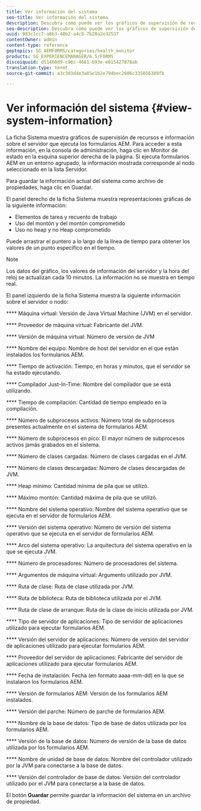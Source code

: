 ```yaml
---
title: Ver información del sistema
seo-title: Ver información del sistema
description: Descubra cómo puede ver los gráficos de supervisión de recursos e información sobre el servidor que ejecuta los formularios AEM.
seo-description: Descubra cómo puede ver los gráficos de supervisión de recursos e información sobre el servidor que ejecuta los formularios AEM.
uuid: 983c1cc7-a8b3-48b2-a4c8-7b28a2e32537
contentOwner: admin
content-type: reference
geptopics: SG_AEMFORMS/categories/health_monitor
products: SG_EXPERIENCEMANAGER/6.5/FORMS
discoiquuid: d51460d9-c96c-4661-b93e-e015427878ab
translation-type: tm+mt
source-git-commit: a3c303d4e3a85e1b2e794bec2006c335056309fb

---
```



# Ver información del sistema {#view-system-information}

La ficha Sistema muestra gráficos de supervisión de recursos e información sobre el servidor que ejecuta los formularios AEM. Para acceder a esta información, en la consola de administración, haga clic en Monitor de estado en la esquina superior derecha de la página. Si ejecuta formularios AEM en un entorno agrupado, la información mostrada corresponde al nodo seleccionado en la lista Servidor.

Para guardar la información actual del sistema como archivo de propiedades, haga clic en Guardar.

El panel derecho de la ficha Sistema muestra representaciones gráficas de la siguiente información:

* Elementos de tarea y recuento de trabajo
* Uso del montón y del montón comprometido
* Uso no heap y no Heap comprometido

Puede arrastrar el puntero a lo largo de la línea de tiempo para obtener los valores de un punto específico en el tiempo.

>[!NOTE]
>
>Los datos del gráfico, los valores de información del servidor y la hora del reloj se actualizan cada 10 minutos. La información no se muestra en tiempo real.

El panel izquierdo de la ficha Sistema muestra la siguiente información sobre el servidor o nodo:

**** Máquina virtual: Versión de Java Virtual Machine (JVM) en el servidor.

**** Proveedor de máquina virtual: Fabricante del JVM.

**** Versión de máquina virtual: Número de versión de JVM

**** Nombre del equipo: Nombre de host del servidor en el que están instalados los formularios AEM.

**** Tiempo de activación: Tiempo, en horas y minutos, que el servidor se ha estado ejecutando.

**** Compilador Just-In-Time: Nombre del compilador que se está utilizando.

**** Tiempo de compilación: Cantidad de tiempo empleado en la compilación.

**** Número de subprocesos activos: Número total de subprocesos presentes actualmente en el sistema de formularios AEM.

**** Número de subprocesos en pico: El mayor número de subprocesos activos jamás grabados en el sistema.

**** Número de clases cargadas: Número de clases cargadas en el JVM.

**** Número de clases descargadas: Número de clases descargadas de JVM.

**** Heap mínimo: Cantidad mínima de pila que se utilizó.

**** Máximo montón: Cantidad máxima de pila que se utilizó.

**** Nombre del sistema operativo: Nombre del sistema operativo que se ejecuta en el servidor de formularios AEM.

**** Versión del sistema operativo: Número de versión del sistema operativo que se ejecuta en el servidor de formularios AEM.

**** Arco del sistema operativo: La arquitectura del sistema operativo en la que se ejecuta JVM.

**** Número de procesadores: Número de procesadores del sistema.

**** Argumentos de máquina virtual: Argumento utilizado por JVM.

**** Ruta de clase: Ruta de clase utilizada por JVM.

**** Ruta de biblioteca: Ruta de biblioteca utilizada por el JVM.

**** Ruta de clase de arranque: Ruta de la clase de inicio utilizada por JVM.

**** Tipo de servidor de aplicaciones: Tipo de servidor de aplicaciones utilizado para ejecutar formularios AEM.

**** Versión del servidor de aplicaciones: Número de versión del servidor de aplicaciones utilizado para ejecutar formularios AEM.

**** Proveedor del servidor de aplicaciones: Fabricante del servidor de aplicaciones utilizado para ejecutar formularios AEM.

**** Fecha de instalación: Fecha (en formato aaaa-mm-dd) en la que se instalaron los formularios AEM.

**** Versión de formularios AEM: Versión de los formularios AEM instalados.

**** Versión del parche: Número de parche de formularios AEM.

**** Nombre de la base de datos: Tipo de base de datos utilizada por los formularios AEM.

**** Versión de la base de datos: Número de versión de la base de datos utilizada por los formularios AEM.

**** Nombre de unidad de base de datos: Nombre del controlador utilizado por la JVM para conectarse a la base de datos.

**** Versión del controlador de base de datos: Versión del controlador utilizado por el JVM para conectarse a la base de datos.

El botón **Guardar** permite guardar la información del sistema en un archivo de propiedad.
